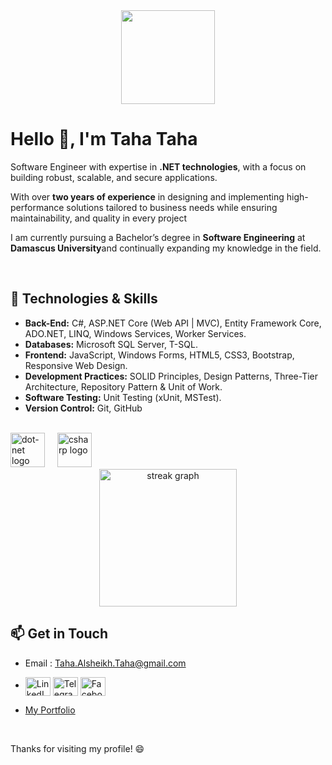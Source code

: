 <div align="center">
  <img height="150" src="https://media.giphy.com/media/M9gbBd9nbDrOTu1Mqx/giphy.gif"  />
</div>


# Hello 👋, I'm Taha Taha

Software Engineer with expertise in **.NET technologies**, with a focus on building robust, scalable, and secure applications.

With over **two years of experience** in designing and implementing high-performance solutions tailored to business needs while ensuring maintainability, and quality in every project

I am currently pursuing a Bachelor’s degree in **Software Engineering** at **Damascus University**and 
continually expanding my knowledge in the field.

<br>

## 🌟 Technologies & Skills
- **Back-End:** C#, ASP.NET Core (Web API | MVC), Entity Framework Core, ADO.NET, LINQ, Windows Services, Worker Services.
- **Databases:** Microsoft SQL Server, T-SQL.
- **Frontend:** JavaScript, Windows Forms, HTML5, CSS3, Bootstrap, Responsive Web Design.
- **Development Practices:** SOLID Principles, Design Patterns, Three-Tier Architecture, Repository Pattern & Unit of Work.
- **Software Testing:** Unit Testing (xUnit, MSTest).
- **Version Control:** Git, GitHub

<br>

<div align="left">
  <img src="https://cdn.jsdelivr.net/gh/devicons/devicon/icons/dot-net/dot-net-plain-wordmark.svg" height="55" alt="dot-net logo"  />
  <img width="12" />
  <img src="https://cdn.jsdelivr.net/gh/devicons/devicon/icons/csharp/csharp-original.svg" height="55" alt="csharp logo"  />
</div>

<div align="center">
  <img src="https://streak-stats.demolab.com?user=maurodesouza&locale=en&mode=daily&theme=dark&hide_border=false&border_radius=5&order=3" height="220" alt="streak graph"  />
</div> 

## 📫 Get in Touch
- Email : Taha.Alsheikh.Taha@gmail.com
  <br>
- <p>
    <a href="https://www.linkedin.com/in/TTSE17" target="blank">
        <img align="center" src="https://upload.wikimedia.org/wikipedia/commons/e/e9/Linkedin_icon.svg" alt="LinkedIn" height="30" width="40" /></a>
    <a href="https://t.me/TTSE17" target="blank">
        <img align="center" src="https://upload.wikimedia.org/wikipedia/commons/8/82/Telegram_logo.svg" alt="Telegram" height="30" width="40" /></a>
    <a href="https://www.facebook.com/TTSE17" target="blank">
        <img align="center" src="https://upload.wikimedia.org/wikipedia/commons/5/51/Facebook_f_logo_%282019%29.svg" alt="Facebook" height="30" width="40" />
    </a>
</p>

- [My Portfolio](https://ttse17.github.io/Portfolio/index.html)

<br>
  
Thanks for visiting my profile! 😄
